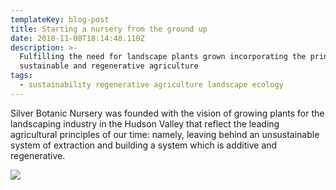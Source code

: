 ```yaml
---
templateKey: blog-post
title: Starting a nursery from the ground up
date: 2018-11-08T18:14:48.110Z
description: >-
  Fulfilling the need for landscape plants grown incorporating the principles of
  sustainable and regenerative agriculture
tags:
  - sustainability regenerative agriculture landscape ecology
---
```

Silver Botanic Nursery was founded with the vision of growing plants for the landscaping industry in the Hudson Valley that reflect the leading agricultural principles of our time: namely, leaving behind an unsustainable system of extraction and building a system which is additive and regenerative.

![](/img/img_0783.jpg)
